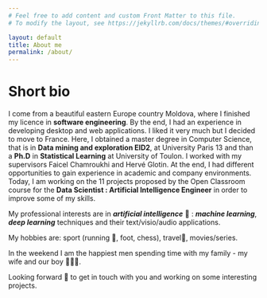 ```yaml
---
# Feel free to add content and custom Front Matter to this file.
# To modify the layout, see https://jekyllrb.com/docs/themes/#overriding-theme-defaults

layout: default
title: About me
permalink: /about/
---
```

# Short bio

I come from a beautiful eastern Europe country Moldova, where I finished my licence in **software engineering**. By the end, I had an experience in developing desktop and web applications. I liked it very much but I decided to move to France. Here, I obtained a master degree in Computer Science, that is in **Data mining and exploration EID2**, at University Paris 13 and than a **Ph.D** in **Statistical Learning** at University of Toulon. I worked with my supervisors Faicel Chamroukhi and Hervé Glotin. At the end, I had different opportunities to gain experience in academic and company environments. Today, I am working on the 11 projects proposed by the Open Classroom course for the **Data Scientist : Artificial Intelligence Engineer** in order to improve some of my skills.

My professional interests are in ***artificial intelligence*** 🧠 : ***machine learning***, ***deep learning*** techniques and their text/visio/audio applications.

My hobbies are: sport (running 🏃️, foot, chess), travel🧳, movies/series.

In the weekend I am the happiest men spending time with my family - my wife and our boy 👨‍👩‍👦.

Looking forward 👀 to get in touch with you and working on some interesting projects.

